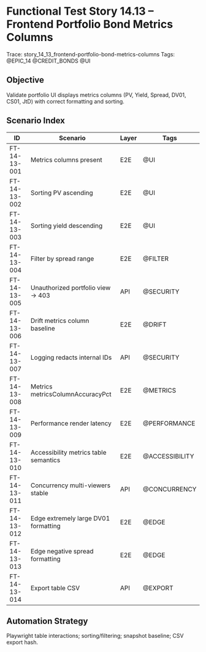 # Functional Test Story 14.13 – Frontend Portfolio Bond Metrics Columns

Trace: story_14_13_frontend-portfolio-bond-metrics-columns
Tags: @EPIC_14 @CREDIT_BONDS @UI

## Objective
Validate portfolio UI displays metrics columns (PV, Yield, Spread, DV01, CS01, JtD) with correct formatting and sorting.

## Scenario Index
| ID | Scenario | Layer | Tags |
|----|----------|-------|------|
| FT-14-13-001 | Metrics columns present | E2E | @UI |
| FT-14-13-002 | Sorting PV ascending | E2E | @UI |
| FT-14-13-003 | Sorting yield descending | E2E | @UI |
| FT-14-13-004 | Filter by spread range | E2E | @FILTER |
| FT-14-13-005 | Unauthorized portfolio view -> 403 | API | @SECURITY |
| FT-14-13-006 | Drift metrics column baseline | E2E | @DRIFT |
| FT-14-13-007 | Logging redacts internal IDs | API | @SECURITY |
| FT-14-13-008 | Metrics metricsColumnAccuracyPct | E2E | @METRICS |
| FT-14-13-009 | Performance render latency | E2E | @PERFORMANCE |
| FT-14-13-010 | Accessibility metrics table semantics | E2E | @ACCESSIBILITY |
| FT-14-13-011 | Concurrency multi-viewers stable | API | @CONCURRENCY |
| FT-14-13-012 | Edge extremely large DV01 formatting | E2E | @EDGE |
| FT-14-13-013 | Edge negative spread formatting | E2E | @EDGE |
| FT-14-13-014 | Export table CSV | API | @EXPORT |

## Automation Strategy
Playwright table interactions; sorting/filtering; snapshot baseline; CSV export hash.

